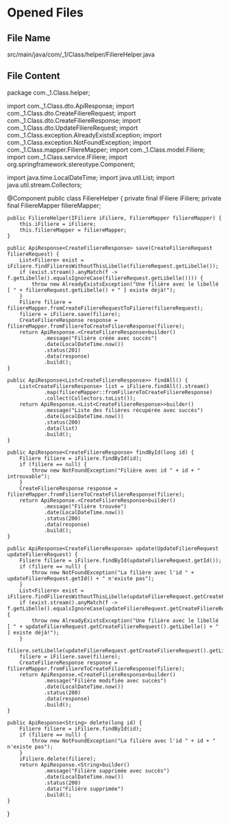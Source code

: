 # Opened Files
## File Name
src/main/java/com/_1/Class/helper/FiliereHelper.java
## File Content
package com._1.Class.helper;

import com._1.Class.dto.ApiResponse;
import com._1.Class.dto.CreateFiliereRequest;
import com._1.Class.dto.CreateFiliereResponse;
import com._1.Class.dto.UpdateFiliereRequest;
import com._1.Class.exception.AlreadyExistsException;
import com._1.Class.exception.NotFoundException;
import com._1.Class.mapper.FiliereMapper;
import com._1.Class.model.Filiere;
import com._1.Class.service.IFiliere;
import org.springframework.stereotype.Component;

import java.time.LocalDateTime;
import java.util.List;
import java.util.stream.Collectors;

@Component
public class FiliereHelper {
    private final IFiliere iFiliere;
    private final FiliereMapper filiereMapper;

    public FiliereHelper(IFiliere iFiliere, FiliereMapper filiereMapper) {
        this.iFiliere = iFiliere;
        this.filiereMapper = filiereMapper;
    }

    public ApiResponse<CreateFiliereResponse> save(CreateFiliereRequest filiereRequest) {
        List<Filiere> exist = iFiliere.findFilieresWithoutThisLibelle(filiereRequest.getLibelle());
        if (exist.stream().anyMatch(f -> f.getLibelle().equalsIgnoreCase(filiereRequest.getLibelle()))) {
            throw new AlreadyExistsException("Une filière avec le libellé [ " + filiereRequest.getLibelle() + " ] existe déjà!");
        }
        Filiere filiere = filiereMapper.fromCreateFiliereRequestToFiliere(filiereRequest);
        filiere = iFiliere.save(filiere);
        CreateFiliereResponse response = filiereMapper.fromFiliereToCreateFiliereResponse(filiere);
        return ApiResponse.<CreateFiliereResponse>builder()
                .message("Filière créée avec succès")
                .date(LocalDateTime.now())
                .status(201)
                .data(response)
                .build();
    }

    public ApiResponse<List<CreateFiliereResponse>> findAll() {
        List<CreateFiliereResponse> list = iFiliere.findAll().stream()
                .map(filiereMapper::fromFiliereToCreateFiliereResponse)
                .collect(Collectors.toList());
        return ApiResponse.<List<CreateFiliereResponse>>builder()
                .message("Liste des filières récupérée avec succès")
                .date(LocalDateTime.now())
                .status(200)
                .data(list)
                .build();
    }

    public ApiResponse<CreateFiliereResponse> findById(long id) {
        Filiere filiere = iFiliere.findById(id);
        if (filiere == null) {
            throw new NotFoundException("Filière avec id " + id + " introuvable");
        }
        CreateFiliereResponse response = filiereMapper.fromFiliereToCreateFiliereResponse(filiere);
        return ApiResponse.<CreateFiliereResponse>builder()
                .message("Filière trouvée")
                .date(LocalDateTime.now())
                .status(200)
                .data(response)
                .build();
    }

    public ApiResponse<CreateFiliereResponse> update(UpdateFiliereRequest updateFiliereRequest) {
        Filiere filiere = iFiliere.findById(updateFiliereRequest.getId());
        if (filiere == null) {
            throw new NotFoundException("La filière avec l'id " + updateFiliereRequest.getId() + " n'existe pas");
        }
        List<Filiere> exist = iFiliere.findFilieresWithoutThisLibelle(updateFiliereRequest.getCreateFiliereRequest().getLibelle());
        if (exist.stream().anyMatch(f -> f.getLibelle().equalsIgnoreCase(updateFiliereRequest.getCreateFiliereRequest().getLibelle()))) {
            throw new AlreadyExistsException("Une filière avec le libellé [ " + updateFiliereRequest.getCreateFiliereRequest().getLibelle() + " ] existe déjà!");
        }
        filiere.setLibelle(updateFiliereRequest.getCreateFiliereRequest().getLibelle());
        filiere = iFiliere.save(filiere);
        CreateFiliereResponse response = filiereMapper.fromFiliereToCreateFiliereResponse(filiere);
        return ApiResponse.<CreateFiliereResponse>builder()
                .message("Filière modifiée avec succès")
                .date(LocalDateTime.now())
                .status(200)
                .data(response)
                .build();
    }

    public ApiResponse<String> delete(long id) {
        Filiere filiere = iFiliere.findById(id);
        if (filiere == null) {
            throw new NotFoundException("La filière avec l'id " + id + " n'existe pas");
        }
        iFiliere.delete(filiere);
        return ApiResponse.<String>builder()
                .message("Filière supprimée avec succès")
                .date(LocalDateTime.now())
                .status(200)
                .data("Filière supprimée")
                .build();
    }
} 

